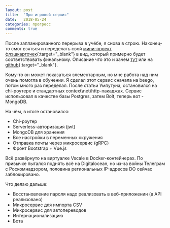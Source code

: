 ```yaml
---
layout: post
title:  "Про игровой сервис"
date:   2018-05-24
categories: прогресс
comments: true
---
```

После запланированного перерыва в учёбе, я снова в строю.
Наконец-то смог взяться и переделать свой [мини-проект флэшкарточек](http://flip.37yonub.ru){:target="_blank"} в вид, который примерно будет соответствовать финальному. Описание что это и зачем [тут](/progress/) или на [github](https://github.com/zaffka/newwords){:target="_blank"}.

Кому-то он может показаться элементарным, но мне работа над ним очень помогла в обучении.
Я сделал этот сервис сначала на beego, потом много раз переделал. После статьи Умпутуна, остановился на chi-роутере и стандартных context\net\http-пакаджах. Сервис использовал в качестве базы Postgres, затем Bolt, теперь вот - MongoDB.

На чём, в итоге остановился:
* Chi-роутер
* Serverless-авторизация (jwt)
* MongoDB для хранения
* Все настройки в переменных окружения
* Отправка почты через микросервис (gRPC)
* Фронт Bootstrap + Vue.js

Всё развёрнуто на виртуалке Vscale в Docker-контейнерах.
По привычке пытался поднять всё на Digitalocean, но из-за войны Телеграм с Роскомнадзором, половина региональных IP-адресов DO сейчас заблокировано.

Что делаю дальше:
* Восстановление пароля надо реализовать в веб-приложении (в API реализовано)
* Микросервис для импорта CSV
* Микросервис для автопереводов
* Интернационализацию
* Бота